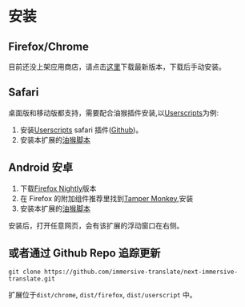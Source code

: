 # 安装

## Firefox/Chrome

目前还没上架应用商店，请点击[这里](https://github.com/immersive-translate/next-immersive-translate/releases)下载最新版本，下载后手动安装。

## Safari

桌面版和移动版都支持，需要配合油猴插件安装,以[Userscripts](https://itunes.apple.com/us/app/userscripts/id1463298887)为例:

1. 安装[Userscripts](https://itunes.apple.com/us/app/userscripts/id1463298887) safari 插件([Github](https://github.com/quoid/userscripts))。
2. 安装本扩展的[油猴脚本](https://greasyfork.org/zh-CN/scripts/457196-immersive-translate)

## Android 安卓

1. 下载[Firefox Nightly](https://play.google.com/store/apps/details?id=org.mozilla.fenix&hl=en_US&gl=US)版本
2. 在 Firefox 的附加组件推荐里找到[Tamper Monkey](https://www.tampermonkey.net/),安装
3. 安装本扩展的[油猴脚本](https://greasyfork.org/zh-CN/scripts/457196-immersive-translate)

安装后，打开任意网页，会有该扩展的浮动窗口在右侧。

## 或者通过 Github Repo 追踪更新

```
git clone https://github.com/immersive-translate/next-immersive-translate.git
```

扩展位于`dist/chrome`, `dist/firefox`, `dist/userscript` 中。

